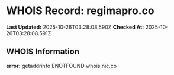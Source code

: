 # WHOIS Record: regimapro.co

**Last Updated:** 2025-10-26T03:28:08.590Z
**Checked At:** 2025-10-26T03:28:08.591Z

## WHOIS Information

**error:** getaddrinfo ENOTFOUND whois.nic.co

